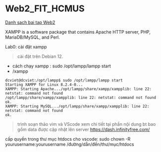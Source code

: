 # Web2_FIT_HCMUS
[Danh sach bai tap Web2](http://web22k2321880291.42web.io)

XAMPP is a software package that contains Apache HTTP server, PHP, MariaDB/MySQL, and Perl.

Lab0: cài đặt xampp 
>cài đặt trên Debian 12.
- cách chạy xampp : sudo /opt/lampp/lampp start
- /xampp
```
dcviet@dcviet:/opt/lampp$ sudo /opt/lampp/lampp start
Starting XAMPP for Linux 8.2.4-0...
XAMPP: Starting Apache.../opt/lampp/share/xampp/xampplib: line 22: netstat: command not found
/opt/lampp/share/xampp/xampplib: line 22: netstat: command not found
ok.
XAMPP: Starting MySQL.../opt/lampp/share/xampp/xampplib: line 22: netstat: command not found
ok.
```
>trình soạn thảo vim và VScode
xem chi tiết tại phần nội dung bt bao gồm data được cập nhật lên server https://dash.infinityfree.com/

cấp quyền trong thư mục htdocs cho vscode:
sudo chown -R yourusername:yourusername /đường/dẫn/đến/thư/mục/htdocs 
